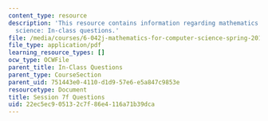 ```yaml
---
content_type: resource
description: 'This resource contains information regarding mathematics for computer
  science: In-class questions.'
file: /media/courses/6-042j-mathematics-for-computer-science-spring-2015/22ec5ec905132c7f86e4116a71b39dca_MIT6_042JS15_cp7f.pdf
file_type: application/pdf
learning_resource_types: []
ocw_type: OCWFile
parent_title: In-Class Questions
parent_type: CourseSection
parent_uid: 751443e0-4110-d1d9-57e6-e5a847c9853e
resourcetype: Document
title: Session 7f Questions
uid: 22ec5ec9-0513-2c7f-86e4-116a71b39dca
---
```

